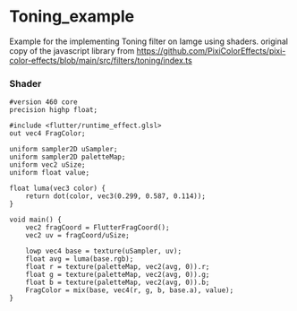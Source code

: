 # Toning_example

Example for the implementing Toning filter on Iamge using shaders. original copy of the javascript library from https://github.com/PixiColorEffects/pixi-color-effects/blob/main/src/filters/toning/index.ts

### Shader

```
#version 460 core
precision highp float;

#include <flutter/runtime_effect.glsl>
out vec4 FragColor;

uniform sampler2D uSampler;
uniform sampler2D paletteMap;
uniform vec2 uSize;
uniform float value;

float luma(vec3 color) {
    return dot(color, vec3(0.299, 0.587, 0.114));
}

void main() {
    vec2 fragCoord = FlutterFragCoord();
    vec2 uv = fragCoord/uSize;

    lowp vec4 base = texture(uSampler, uv);
    float avg = luma(base.rgb);
    float r = texture(paletteMap, vec2(avg, 0)).r;
    float g = texture(paletteMap, vec2(avg, 0)).g;
    float b = texture(paletteMap, vec2(avg, 0)).b;
    FragColor = mix(base, vec4(r, g, b, base.a), value);
}

```
